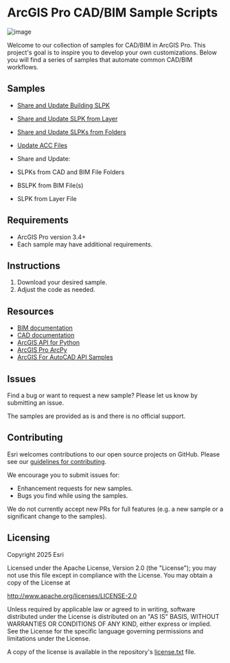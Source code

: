 # ArcGIS Pro CAD/BIM Sample Scripts

![image](https://github.com/user-attachments/assets/e3d7dd4e-3421-42c0-9f89-2ae94f83c93a)

Welcome to our collection of samples for CAD/BIM in ArcGIS Pro. This project's goal is to inspire you to develop your own customizations. Below you will find a series of samples that automate common CAD/BIM workflows. 

## Samples
- [Share and Update Building SLPK](Samples/Share%20and%20Update%20Building%20SLPK)
- [Share and Update SLPK from Layer](Samples/Share%20and%20Update%20SLPK%20from%20Layer%20File)
- [Share and Update SLPKs from Folders](Samples/Share%20and%20Update%20SLPKs%20from%20File%20Folders) 
- [Update ACC Files](Samples/Update%20ACC%20Files)

- Share and Update:
- SLPKs from CAD and BIM File Folders
- BSLPK from BIM File(s)
- SLPK from Layer File

## Requirements
- ArcGIS Pro version 3.4+
- Each sample may have additional requirements. 

## Instructions
1. Download your desired sample. 
2. Adjust the code as needed.

## Resources
- [BIM documentation](https://pro.arcgis.com/en/pro-app/latest/help/data/revit/what-is-bim-data-.htm)
- [CAD documentation](https://pro.arcgis.com/en/pro-app/latest/help/data/cad/what-is-cad-data.htm)
- [ArcGIS API for Python](https://developers.arcgis.com/python/latest/)
- [ArcGIS Pro ArcPy](https://pro.arcgis.com/en/pro-app/latest/arcpy/get-started/what-is-arcpy-.htm)
- [ArcGIS For AutoCAD API Samples](https://github.com/Esri/ArcGIS-for-AutoCAD-API-Samples)


## Issues
Find a bug or want to request a new sample? Please let us know by submitting an issue. 

The samples are provided as is and there is no official support.

## Contributing
Esri welcomes contributions to our open source projects on GitHub. Please see our [guidelines for contributing](https://github.com/esri/contributing). 

We encourage you to submit issues for:
- Enhancement requests for new samples.
- Bugs you find while using the samples.

We do not currently accept new PRs for full features (e.g. a new sample or a significant change to the samples).

## Licensing 
Copyright 2025 Esri

Licensed under the Apache License, Version 2.0 (the "License"); you may not use this file except in compliance with the License. You may obtain a copy of the License at

http://www.apache.org/licenses/LICENSE-2.0

Unless required by applicable law or agreed to in writing, software distributed under the License is distributed on an "AS IS" BASIS, WITHOUT WARRANTIES OR CONDITIONS OF ANY KIND, either express or implied. See the License for the specific language governing permissions and limitations under the License.

A copy of the license is available in the repository's [license.txt](license.txt) file.
